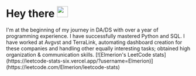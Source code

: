 <h1>
  Hey there
  <img src="https://media.giphy.com/media/hvRJCLFzcasrR4ia7z/giphy.gif" width="30px"/>
</h1>
I'm at the beginning of my journey in DA/DS with over a year of programming experience. I have successfully mastered Python and SQL. I have worked at Avgvst and TerraLink, automating dashboard creation for these companies and handling other equally interesting tasks; obtained high organization & communication skills.
[![Elmerion's LeetCode stats](https://leetcode-stats-six.vercel.app/?username=Elmerion)](https://leetcode.com/Elmerion/leetcode-stats)
